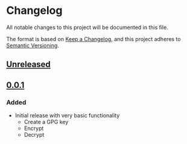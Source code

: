# Changelog
All notable changes to this project will be documented in this file.

The format is based on [Keep a Changelog](https://keepachangelog.com/en/1.0.0/),
and this project adheres to [Semantic Versioning](https://semver.org/spec/v2.0.0.html).

## [Unreleased]

## [0.0.1]
### Added
  - Initial release with very basic functionality
    - Create a GPG key
    - Encrypt
    - Decrypt

[Unreleased]: https://github.com/silbermm/gpgmex/compare/v0.0.1...HEAD
[0.0.1]: https://github.com/silbermm/gpgmex/releases/tag/v0.0.1
